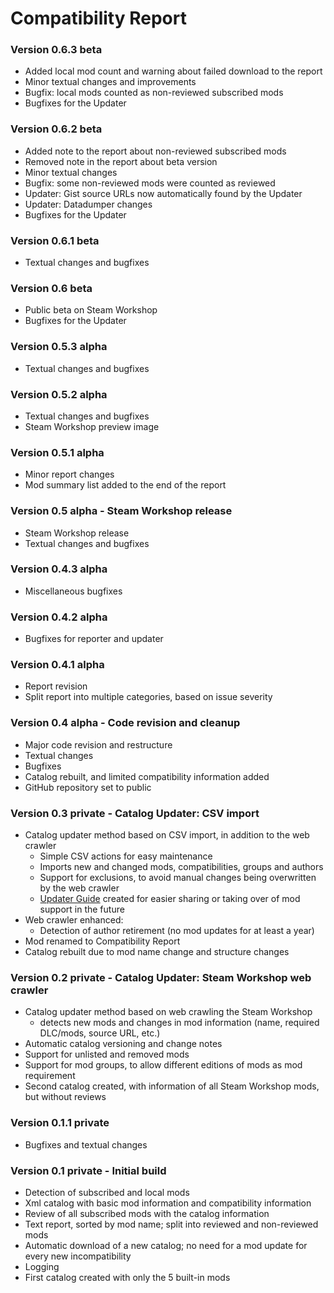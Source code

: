 # Compatibility Report

### Version 0.6.3 beta
* Added local mod count and warning about failed download to the report
* Minor textual changes and improvements
* Bugfix: local mods counted as non-reviewed subscribed mods
* Bugfixes for the Updater

### Version 0.6.2 beta
* Added note to the report about non-reviewed subscribed mods
* Removed note in the report about beta version
* Minor textual changes
* Bugfix: some non-reviewed mods were counted as reviewed
* Updater: Gist source URLs now automatically found by the Updater
* Updater: Datadumper changes
* Bugfixes for the Updater

### Version 0.6.1 beta
* Textual changes and bugfixes

### Version 0.6 beta
* Public beta on Steam Workshop
* Bugfixes for the Updater

### Version 0.5.3 alpha
* Textual changes and bugfixes

### Version 0.5.2 alpha
* Textual changes and bugfixes
* Steam Workshop preview image

### Version 0.5.1 alpha
* Minor report changes
* Mod summary list added to the end of the report

### Version 0.5 alpha - Steam Workshop release
* Steam Workshop release
* Textual changes and bugfixes

### Version 0.4.3 alpha
* Miscellaneous bugfixes

### Version 0.4.2 alpha
* Bugfixes for reporter and updater

### Version 0.4.1 alpha
* Report revision
* Split report into multiple categories, based on issue severity

### Version 0.4 alpha - Code revision and cleanup
* Major code revision and restructure
* Textual changes
* Bugfixes
* Catalog rebuilt, and limited compatibility information added
* GitHub repository set to public

### Version 0.3 private - Catalog Updater: CSV import
* Catalog updater method based on CSV import, in addition to the web crawler
  - Simple CSV actions for easy maintenance  
  - Imports new and changed mods, compatibilities, groups and authors
  - Support for exclusions, to avoid manual changes being overwritten by the web crawler
  - [Updater Guide](https://github.com/Finwickle/CompatibilityReport/blob/main/CompatibilityReport/Updater/Updater%20Guide.md) created for easier sharing or taking over of mod support in the future
* Web crawler enhanced:
  - Detection of author retirement (no mod updates for at least a year)
* Mod renamed to Compatibility Report
* Catalog rebuilt due to mod name change and structure changes

### Version 0.2 private - Catalog Updater: Steam Workshop web crawler
* Catalog updater method based on web crawling the Steam Workshop
  - detects new mods and changes in mod information (name, required DLC/mods, source URL, etc.)
* Automatic catalog versioning and change notes
* Support for unlisted and removed mods
* Support for mod groups, to allow different editions of mods as mod requirement
* Second catalog created, with information of all Steam Workshop mods, but without reviews

### Version 0.1.1 private
* Bugfixes and textual changes

### Version 0.1 private - Initial build
* Detection of subscribed and local mods
* Xml catalog with basic mod information and compatibility information
* Review of all subscribed mods with the catalog information
* Text report, sorted by mod name; split into reviewed and non-reviewed mods
* Automatic download of a new catalog; no need for a mod update for every new incompatibility
* Logging
* First catalog created with only the 5 built-in mods
